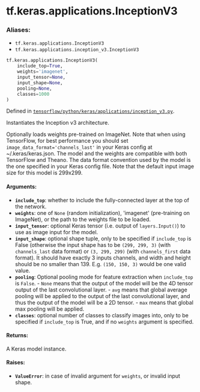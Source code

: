 <div itemscope itemtype="http://developers.google.com/ReferenceObject">
<meta itemprop="name" content="tf.keras.applications.InceptionV3" />
</div>

# tf.keras.applications.InceptionV3

### Aliases:

* `tf.keras.applications.InceptionV3`
* `tf.keras.applications.inception_v3.InceptionV3`

``` python
tf.keras.applications.InceptionV3(
    include_top=True,
    weights='imagenet',
    input_tensor=None,
    input_shape=None,
    pooling=None,
    classes=1000
)
```



Defined in [`tensorflow/python/keras/applications/inception_v3.py`](https://www.tensorflow.org/code/tensorflow/python/keras/applications/inception_v3.py).

Instantiates the Inception v3 architecture.

Optionally loads weights pre-trained
on ImageNet. Note that when using TensorFlow,
for best performance you should set
`image_data_format='channels_last'` in your Keras config
at ~/.keras/keras.json.
The model and the weights are compatible with both
TensorFlow and Theano. The data format
convention used by the model is the one
specified in your Keras config file.
Note that the default input image size for this model is 299x299.

#### Arguments:

* <b>`include_top`</b>: whether to include the fully-connected
        layer at the top of the network.
* <b>`weights`</b>: one of `None` (random initialization),
          'imagenet' (pre-training on ImageNet),
          or the path to the weights file to be loaded.
* <b>`input_tensor`</b>: optional Keras tensor (i.e. output of `layers.Input()`)
        to use as image input for the model.
* <b>`input_shape`</b>: optional shape tuple, only to be specified
        if `include_top` is False (otherwise the input shape
        has to be `(299, 299, 3)` (with `channels_last` data format)
        or `(3, 299, 299)` (with `channels_first` data format).
        It should have exactly 3 inputs channels,
        and width and height should be no smaller than 139.
        E.g. `(150, 150, 3)` would be one valid value.
* <b>`pooling`</b>: Optional pooling mode for feature extraction
        when `include_top` is `False`.
        - `None` means that the output of the model will be
            the 4D tensor output of the
            last convolutional layer.
        - `avg` means that global average pooling
            will be applied to the output of the
            last convolutional layer, and thus
            the output of the model will be a 2D tensor.
        - `max` means that global max pooling will
            be applied.
* <b>`classes`</b>: optional number of classes to classify images
        into, only to be specified if `include_top` is True, and
        if no `weights` argument is specified.


#### Returns:

A Keras model instance.


#### Raises:

* <b>`ValueError`</b>: in case of invalid argument for `weights`,
        or invalid input shape.